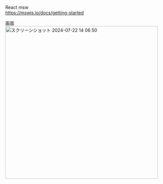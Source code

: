 React msw  
https://mswjs.io/docs/getting-started  

画面  
<img width="480" alt="スクリーンショット 2024-07-22 14 06 50" src="https://github.com/user-attachments/assets/ff2d4667-fded-4e59-9cb5-05546eb66dc6">
